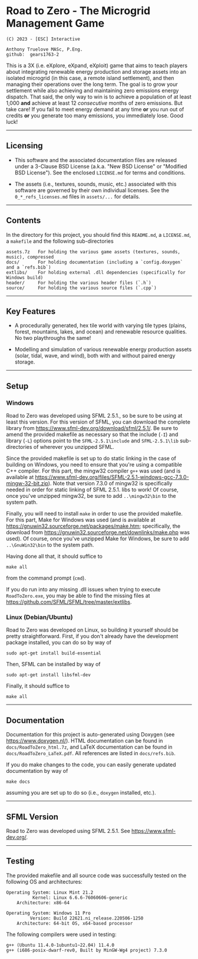 # Road to Zero - The Microgrid Management Game

    (C) 2023 - [ESC] Interactive
    
    Anthony Truelove MASc, P.Eng.
    github:  gears1763-2


This is a 3X (i.e. eXplore, eXpand, eXploit) game that aims to teach players about
integrating renewable energy production and storage assets into an isolated microgrid
(in this case, a remote island settlement), and then managing their operations over
the long term. The goal is to grow your settlement while also achieving and maintaining
zero emissions energy dispatch. That said, the only way to win is to achieve a population
of at least 1,000 **and** achieve at least 12 *consecutive* months of zero emissions.
But take care! If you fail to meet energy demand at any time **or** you run out of
credits **or** you generate too many emissions, you immediately lose. Good luck!

--------


## Licensing

  * This software and the associated documentation files are released under a 3-Clause BSD License (a.k.a. "New BSD License" or "Modified BSD License"). See the enclosed `LICENSE.md` for terms and conditions.
  
  * The assets (i.e., textures, sounds, music, etc.) associated with this software are governed by their own individual licenses. See the `0_*_refs_licenses.md` files in `assets/...` for details.

--------


## Contents

In the directory for this project, you should find this `README.md`, a `LICENSE.md`, 
a `makefile` and the following sub-directories  

    assets.7z   For holding the various game assets (textures, sounds, music), compressed
    docs/       For holding documentation (including a `config.doxygen` and a `refs.bib`)
    extlibs/    For holding external .dll dependencies (specifically for Windows build)
    header/     For holding the various header files (`.h`)
    source/     For holding the various source files (`.cpp`)

--------


## Key Features

  * A procedurally generated, hex tile world with varying tile types (plains, forest, mountains, lakes, and ocean) and renewable resource qualities. No two playthroughs the same!
  
  * Modelling and simulation of various renewable energy production assets (solar, tidal, wave, and wind), both with and without paired energy storage.

--------


## Setup

### Windows

Road to Zero was developed using SFML 2.5.1., so be sure to be using at least this
version. For this version of SFML, you can download the complete library from
<https://www.sfml-dev.org/download/sfml/2.5.1/>. Be sure to amend the provided makefile
as necessary so that the include (`-I`) and library (`-L`) options point to the
`SFML-2.5.1\include` and `SFML-2.5.1\lib` sub-directories of wherever you unzipped 
SFML.

Since the provided makefile is set up to do static linking in the case of building on
Windows, you need to ensure that you're using a compatible C++ compiler. For this part,
the mingw32 compiler `g++` was used (and is available at
<https://www.sfml-dev.org/files/SFML-2.5.1-windows-gcc-7.3.0-mingw-32-bit.zip>). Note
that version 7.3.0 of mingw32 is specifically needed in order for static linking of 
SFML 2.5.1. libs to work! Of course, once you've unzipped mingw32, be sure to add
`..\mingw32\bin` to the system path.

Finally, you will need to install `make` in order to use the provided makefile. For
this part, Make for Windows was used (and is available at 
<https://gnuwin32.sourceforge.net/packages/make.htm>; specifically, the download from 
<https://gnuwin32.sourceforge.net/downlinks/make.php> was used). Of course, once you've
unzipped Make for Windows, be sure to add `..\GnuWin32\bin` to the system path.

Having done all that, it should suffice to

    make all

from the command prompt (`cmd`).  

If you do run into any missing .dll issues when trying to execute `RoadToZero.exe`, you
may be able to find the missing files at <https://github.com/SFML/SFML/tree/master/extlibs>.


### Linux (Debian/Ubuntu)

Road to Zero was developed on Linux, so building it yourself should be pretty
straightforward. First, if you don't already have the development package installed, you
can do so by way of

    sudo apt-get install build-essential

Then, SFML can be installed by way of

    sudo apt-get install libsfml-dev

Finally, it should suffice to

    make all

--------


## Documentation

Documentation for this project is auto-generated using Doxygen
(see <https://www.doxygen.nl/>). HTML documentation can be found in
`docs/RoadToZero_html.7z`, and LaTeX documentation can be found in
`docs/RoadToZero_LaTeX.pdf`. All references are listed in `docs/refs.bib`.

If you do make changes to the code, you can easily generate updated documentation by way
of

    make docs

assuming you are set up to do so (i.e., `doxygen` installed, etc.).

--------

## SFML Version

Road to Zero was developed using SFML 2.5.1. See <https://www.sfml-dev.org/>.

--------


## Testing

The provided makefile and all source code was successfully tested on the following OS
and architectures:

    Operating System: Linux Mint 21.2
              Kernel: Linux 6.6.6-76060606-generic
        Architecture: x86-64

    Operating System: Windows 11 Pro
             Version: Build 22621.ni_release.220506-1250
        Architecture: 64-bit OS, x64-based processor


The following compilers were used in testing:

    g++ (Ubuntu 11.4.0-1ubuntu1~22.04) 11.4.0
    g++ (i686-posix-dwarf-rev0, Built by MinGW-Wg4 project) 7.3.0


